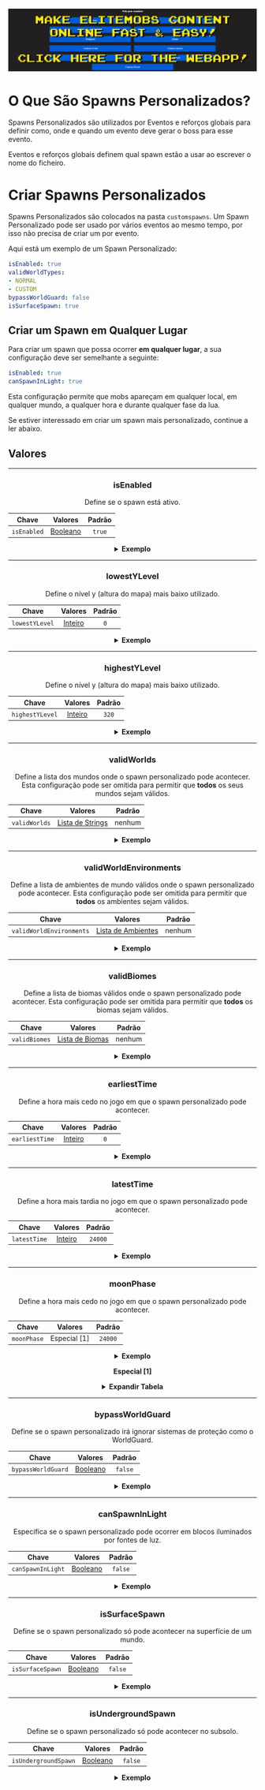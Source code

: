 [![webapp_banner.jpg](../../../img/wiki/webapp_banner.jpg)](https://magmaguy.com/webapp/webapp.html)

# O Que São Spawns Personalizados?

Spawns Personalizados são utilizados por Eventos e reforços globais para definir como, onde e quando um evento deve
gerar o boss para esse evento.

Eventos e reforços globais definem qual spawn estão a usar ao escrever o nome do ficheiro.

# Criar Spawns Personalizados

Spawns Personalizados são colocados na pasta `customspawns`. Um Spawn Personalizado pode ser usado por vários eventos ao
mesmo tempo, por isso não precisa de criar um por evento.

Aqui está um exemplo de um Spawn Personalizado:

```yaml
isEnabled: true
validWorldTypes:
- NORMAL
- CUSTOM
bypassWorldGuard: false
isSurfaceSpawn: true
```

## Criar um Spawn em Qualquer Lugar

Para criar um spawn que possa ocorrer **em qualquer lugar**, a sua configuração deve ser semelhante a seguinte:

```yml
isEnabled: true
canSpawnInLight: true
```

Esta configuração permite que mobs apareçam em qualquer local, em qualquer mundo, a qualquer hora e durante qualquer
fase da lua.

Se estiver interessado em criar um spawn mais personalizado, continue a ler abaixo.

## Valores

<div align="center">

***

### isEnabled

Define se o spawn está ativo.

| Chave       |       Valores        | Padrão |
|-------------|:--------------------:|:------:|
| `isEnabled` | [Booleano](#boolean) | `true` |

<details> 

<summary><b>Exemplo</b></summary>

<div align="left">

```yml
isEnabled: true
```

</div>

</details>

***

### lowestYLevel

Define o nível y (altura do mapa) mais baixo utilizado.

| Chave          |       Valores       | Padrão |
|----------------|:-------------------:|:------:|
| `lowestYLevel` | [Inteiro](#integer) |  `0`   |

<details> 

<summary><b>Exemplo</b></summary>

<div align="left">

```yml
lowestYLevel: 0
```

</div>

</details>

***

### highestYLevel

Define o nível y (altura do mapa) mais baixo utilizado.

| Chave           |       Valores       | Padrão |
|-----------------|:-------------------:|:------:|
| `highestYLevel` | [Inteiro](#integer) | `320`  |

<details> 

<summary><b>Exemplo</b></summary>

<div align="left">

```yml
highestYLevel: 320
```

</div>

</details>

***

### validWorlds

Define a lista dos mundos onde o spawn personalizado pode acontecer. Esta configuração pode ser omitida para permitir que **todos** os seus mundos sejam válidos.

| Chave         |             Valores              | Padrão |
|---------------|:--------------------------------:|:------:|
| `validWorlds` | [Lista de Strings](#string_list) | nenhum |

<details> 

<summary><b>Exemplo</b></summary>

<div align="left">

```yml
validWorlds:
- WORLD
- FUN_LAND
```

*Se quiser que todos os seus mundos sejam válidos, pode simplesmente não usar a configuração ou formatá-la assim:*

```yml
validWorlds: []
```

</div>

</details>

***

### validWorldEnvironments

Define a lista de ambientes de mundo válidos onde o spawn personalizado pode acontecer. Esta configuração pode ser omitida para permitir que **todos** os ambientes sejam válidos.

| Chave       |           Valores            | Padrão |
|-----------|:---------------------------:|:-------:|
| `validWorldEnvironments` | [Lista de Ambientes](https://hub.spigotmc.org/javadocs/spigot/org/bukkit/WorldType.html) |  nenhum   |

<details> 

<summary><b>Exemplo</b></summary>

<div align="left">

```yml
validWorldEnvironments:
- FLAT
- LARGE_BIOMES
```

*Se quiser que todos os ambientes sejam válidos, pode simplesmente não usar a configuração ou formatá-la assim:*

```yml
validWorldEnvironments: []
```

</div>

</details>

***

### validBiomes

Define a lista de biomas válidos onde o spawn personalizado pode acontecer. Esta configuração pode ser omitida para permitir que **todos** os biomas sejam válidos.

| Chave       |           Valores            | Padrão |
|-----------|:---------------------------:|:-------:|
| `validBiomes` | [Lista de Biomas](https://hub.spigotmc.org/javadocs/spigot/org/bukkit/block/Biome.html) |  nenhum   |

<details> 

<summary><b>Exemplo</b></summary>

<div align="left">

```yml
validBiomes:
- DESERT
- MUSHROOM_FIELDS
```

*Se quiser que todos os ambientes sejam válidos, pode simplesmente não usar a configuração ou formatá-la assim:*

```yml
validBiomes: []
```

</div>

</details>

***

### earliestTime

Define a hora mais cedo no jogo em que o spawn personalizado pode acontecer.

| Chave          |       Valores       | Padrão |
|----------------|:-------------------:|:------:|
| `earliestTime` | [Inteiro](#integer) |  `0`   |

<details> 

<summary><b>Exemplo</b></summary>

<div align="left">

```yml
earliestTime: 0
```

</div>

</details>

***

### latestTime

Define a hora mais tardia no jogo em que o spawn personalizado pode acontecer.

| Chave        |       Valores       | Padrão  |
|--------------|:-------------------:|:-------:|
| `latestTime` | [Inteiro](#integer) | `24000` |

<details> 

<summary><b>Exemplo</b></summary>

<div align="left">

```yml
latestTime: 24000
```

</div>

</details>

***

### moonPhase

Define a hora mais cedo no jogo em que o spawn personalizado pode acontecer.

| Chave       |   Valores    | Padrão |
|-----------|:-----------:|:-------:|
| `moonPhase` | Especial [1] | `24000` |

<details> 

<summary><b>Exemplo</b></summary>

<div align="left">

```yml
moonPhase: 24000
```

</div>

</details>

**Especial [1]**

<details> 

<summary><b>Expandir Tabela</b></summary>

| Fase da Lua       | Visualização |
|-------------------|:------------:|
| `NEW_MOON`        |      🌑      |
| `WAXING_CRESCENT` |      🌒      |
| `FIRST_QUARTER`   |      🌓      |
| `WAXING_GIBBOUS`  |      🌔      |
| `FULL_MOON`       |      🌕      |
| `WANING_GIBBOUS`  |      🌖      |
| `WANING_CRESCENT` |      🌘      |

</details>

***

### bypassWorldGuard

Define se o spawn personalizado irá ignorar sistemas de proteção como o WorldGuard.

| Chave              |       Valores        | Padrão  |
|--------------------|:--------------------:|:-------:|
| `bypassWorldGuard` | [Booleano](#boolean) | `false` |

<details> 

<summary><b>Exemplo</b></summary>

<div align="left">

```yml
bypassWorldGuard: false
```

</div>

</details>

***

### canSpawnInLight

Especifica se o spawn personalizado pode ocorrer em blocos iluminados por fontes de luz.

| Chave             |       Valores        | Padrão  |
|-------------------|:--------------------:|:-------:|
| `canSpawnInLight` | [Booleano](#boolean) | `false` |

<details> 

<summary><b>Exemplo</b></summary>

<div align="left">

```yml
canSpawnInLight: false
```

</div>

</details>

***

### isSurfaceSpawn

Define se o spawn personalizado só pode acontecer na superfície de um mundo.

| Chave            |       Valores        | Padrão  |
|------------------|:--------------------:|:-------:|
| `isSurfaceSpawn` | [Booleano](#boolean) | `false` |

<details> 

<summary><b>Exemplo</b></summary>

<div align="left">

```yml
isSurfaceSpawn: false
```

</div>

</details>

***

### isUndergroundSpawn

Define se o spawn personalizado só pode acontecer no subsolo.

| Chave                |       Valores        | Padrão  |
|----------------------|:--------------------:|:-------:|
| `isUndergroundSpawn` | [Booleano](#boolean) | `false` |

<details> 

<summary><b>Exemplo</b></summary>

<div align="left">

```yml
isUndergroundSpawn: false
```

</div>

</details>

</div>
